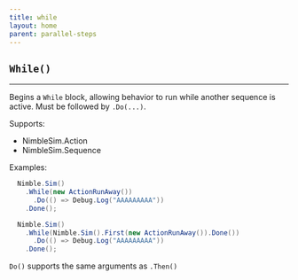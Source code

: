 ```yaml
---
title: while
layout: home
parent: parallel-steps
---
```


## `While()`

---

Begins a `While` block, allowing behavior to run while another sequence is active. Must be followed by `.Do(...)`.

Supports:

  - NimbleSim.Action
  - NimbleSim.Sequence

Examples:

```csharp
  Nimble.Sim()
    .While(new ActionRunAway())
      .Do(() => Debug.Log("AAAAAAAAA"))
    .Done();
```

```csharp
  Nimble.Sim()
    .While(Nimble.Sim().First(new ActionRunAway()).Done())
      .Do(() => Debug.Log("AAAAAAAAA"))
    .Done();
```

`Do()` supports the same arguments as `.Then()`
